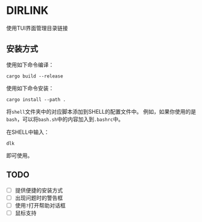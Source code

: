 # DIRLINK

使用TUI界面管理目录链接

## 安装方式

使用如下命令编译：

```shell
cargo build --release
```

使用如下命令安装：
```shell
cargo install --path .
```

将`shell`文件夹中的对应脚本添加到SHELL的配置文件中。
例如，如果你使用的是`bash`，可以将`bash.sh`中的内容加入到`.bashrc`中。

在SHELL中输入：

```shell
dlk
```

即可使用。

## TODO

- [ ] 提供便捷的安装方式
- [ ] 出现问题时的警告框
- [ ] 使用`?`打开帮助对话框
- [ ] 鼠标支持
